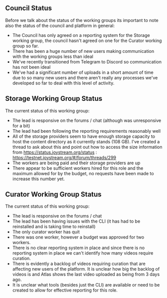 ## Council Status
Before we talk about the status of the working groups its important to note also the status of the council and platform in general:
* The Council has only agreed on a reporting system for the Storage working group, the council hasn't agreed on one for the Curator working group so far.
* There has been a huge number of new users making communication with the working groups less than ideal
* We've recently transitioned from Telegram to Discord so communication has not been ideal
* We've had a significant number of uploads in a short amount of time due to so many new users and there aren't really any processes we've developed so far to deal with this level of activity.

## Storage Working Group Status
The current status of this working group:
* The lead is responsive on the forums / chat (although was unresponsive for a bit)
* The lead had been following the reporting requirements reasonably well
* All of the storage providers seem to have enough storage capacity to host the content directory as it currently stands (108 GB). I've created a thread to ask about this and point out how to access the size information from https://status.joystream.org/status : https://testnet.joystream.org/#/forum/threads/299
* The workers are being paid and their storage providers are up
* There appear to be sufficient workers hired for this role and the maximum allowed for by the budget, no requests have been made to increase this number yet.

## Curator Working Group Status
The current status of this working group:
* The lead is responsive on the forums / chat
* The lead has been having issues with the CLI (it has had to be reinstalled and is taking time to reinstall)
* The only curator worker has quit
* There was one worker, however a budget was approved for two workers.
* There is no clear reporting system in place and since there is no reporting system in place we can't identify how many videos require curation.
* There is evidently a backlog of videos requiring curation that are affecting new users of the platform. It is unclear how big the backlog of videos is and Atlas shows the last video uploaded as being from 3 days ago.
* It is unclear what tools (besides just the CLI) are available or need to be created to allow for effective reporting for this role.